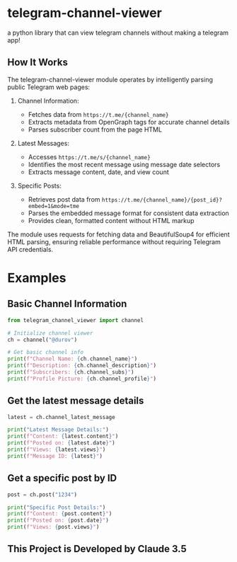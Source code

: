 # telegram-channel-viewer
a python library that can view telegram channels without making a telegram app!

## How It Works

The telegram-channel-viewer module operates by intelligently parsing public Telegram web pages:

1. Channel Information:
   - Fetches data from `https://t.me/{channel_name}`
   - Extracts metadata from OpenGraph tags for accurate channel details
   - Parses subscriber count from the page HTML

2. Latest Messages:
   - Accesses `https://t.me/s/{channel_name}`
   - Identifies the most recent message using message date selectors
   - Extracts message content, date, and view count

3. Specific Posts:
   - Retrieves post data from `https://t.me/{channel_name}/{post_id}?embed=1&mode=tme`
   - Parses the embedded message format for consistent data extraction
   - Provides clean, formatted content without HTML markup

The module uses requests for fetching data and BeautifulSoup4 for efficient HTML parsing, ensuring reliable performance without requiring Telegram API credentials.

# Examples

## Basic Channel Information
```python
from telegram_channel_viewer import channel

# Initialize channel viewer
ch = channel("@durov")

# Get basic channel info
print(f"Channel Name: {ch.channel_name}")
print(f"Description: {ch.channel_description}")
print(f"Subscribers: {ch.channel_subs}")
print(f"Profile Picture: {ch.channel_profile}")

```

## Get the latest message details
```python
latest = ch.channel_latest_message

print("Latest Message Details:")
print(f"Content: {latest.content}")
print(f"Posted on: {latest.date}")
print(f"Views: {latest.views}")
print(f"Message ID: {latest}")
```

## Get a specific post by ID
```python
post = ch.post("1234")

print("Specific Post Details:")
print(f"Content: {post.content}")
print(f"Posted on: {post.date}")
print(f"Views: {post.views}")
```
## This Project is Developed by Claude 3.5
